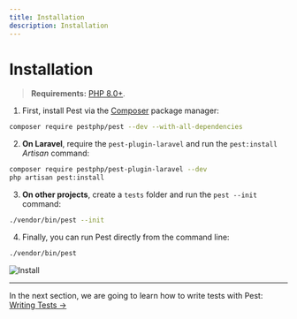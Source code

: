 ```yaml
---
title: Installation
description: Installation
---
```


# Installation

> **Requirements:** [PHP 8.0+](https://php.net/releases/).

1. First, install Pest via the [Composer](https://getcomposer.org) package manager:

```bash
composer require pestphp/pest --dev --with-all-dependencies
```

2. **On Laravel**, require the `pest-plugin-laravel` and run the `pest:install` _Artisan_ command:

```bash
composer require pestphp/pest-plugin-laravel --dev
php artisan pest:install
```

3. **On other projects**, create a `tests` folder and run the `pest --init` command:

```bash
./vendor/bin/pest --init
```

4. Finally, you can run Pest directly from the command line:

```bash
./vendor/bin/pest
```

![Install](/assets/img/pestinstall.png)

---

In the next section, we are going to learn how to write tests with Pest: [Writing Tests →](/docs/writing-tests)
